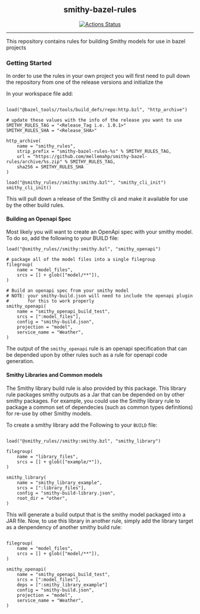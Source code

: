 <h2 align="center">smithy-bazel-rules</h2>

<p align="center">
<!--Git Hub Action Badges-->
<a href="https://github.com/mellemahp/contextual-auth-service/actions"><img alt="Actions Status" src="https://github.com/mellemahp/smithy-bazel-rules/actions/workflows/bazel.yml/badge.svg"></a>
</p>

---

This repository contains rules for building Smithy models for use in bazel projects


### Getting Started 
In order to use the rules in your own project you will first need to pull down the repository from one of the release versions and initialize the 

In your workspace file add:
```starlark

load("@bazel_tools//tools/build_defs/repo:http.bzl", "http_archive")

# update these values with the info of the release you want to use
SMITHY_RULES_TAG = "<Release_Tag i.e. 1.0.1>"
SMITHY_RULES_SHA = "<Release_SHA>"

http_archive(
    name = "smithy_rules",
    strip_prefix = "smithy-bazel-rules-%s" % SMITHY_RULES_TAG,
    url = "https://github.com/mellemahp/smithy-bazel-rules/archive/%s.zip" % SMITHY_RULES_TAG,
    sha256 = SMITHY_RULES_SHA
)

load("@smithy_rules//smithy:smithy.bzl"", "smithy_cli_init")
smithy_cli_init()
```

This will pull down a release of the Smithy cli and make it available for use by the other build rules. 


#### Building an Openapi Spec
Most likely you will want to create an OpenApi spec with your smithy model. To do so, add the following to your BUILD file:

```starlark
load("@smithy_rules//smithy:smithy.bzl", "smithy_openapi")

# package all of the model files into a single filegroup
filegroup(
    name = "model_files",
    srcs = [] + glob(["model/**"]),
)

# Build an openapi spec from your smithy model
# NOTE: your smithy-build.json will need to include the openapi plugin
#       for this to work properly
smithy_openapi(
    name = "smithy_openapi_build_test",
    srcs = [":model_files"],
    config = "smithy-build.json",
    projection = "model",
    service_name = "Weather",
)
```
The output of the `smithy_openapi` rule is an openapi specification that can be depended upon by other rules such as a rule for openapi code generation.

#### Smithy Libraries and Common models
The Smithy library build rule is also provided by this package. This library rule packages smithy outputs as a Jar that can be depended on by other smithy packages. For example, you could use the Smithy library rule to package a common set of dependecies (such as common types definitions) for re-use by other Smithy models.

To create a smithy library add the Following to your `BUILD` file:
```starlark

load("@smithy_rules//smithy:smithy.bzl", "smithy_library")

filegroup(
    name = "library_files",
    srcs = [] + glob(["example/*"]),
)

smithy_library(
    name = "smithy_library_example",
    srcs = [":library_files"],
    config = "smithy-build-library.json",
    root_dir = "other",
)
```

This will generate a build output that is the smithy model packaged into a JAR file. Now, to use this library in another rule, simply add the library target as a denpendency of another smithy build rule:

```starlark 

filegroup(
    name = "model_files",
    srcs = [] + glob(["model/**"]),
)

smithy_openapi(
    name = "smithy_openapi_build_test",
    srcs = [":model_files"],
    deps = [":smithy_library_example"]
    config = "smithy-build.json",
    projection = "model",
    service_name = "Weather",
)
```
